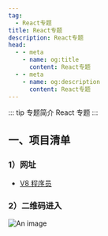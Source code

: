 ```yaml
---
tag:
  - React专题
title: React专题
description: React专题
head:
  - - meta
    - name: og:title
      content: React专题
  - - meta
    - name: og:description
      content: React专题
---
```


::: tip 专题简介
React 专题
:::

## 一、项目清单

### 1）网址

- [V8 程序员](http://yb.ycy88.com/)

### 2）二维码进入

![An image](/images/react/yb.png)

<!-- ![An image](/images/prev/react.jpeg) -->
